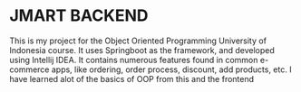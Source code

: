 # JMART BACKEND

This is my project for the Object Oriented Programming University of Indonesia course. It uses Springboot as the framework, and developed using Intellij IDEA. It contains numerous features found in common e-commerce apps, like ordering, order process, discount, add products, etc. I have learned alot of the basics of OOP from this and the frontend
